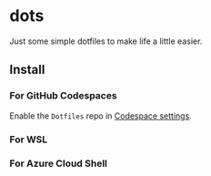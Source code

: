 # dots

Just some simple dotfiles to make life a little easier.

## Install

### For GitHub Codespaces

Enable the `Dotfiles` repo in [Codespace settings](https://github.com/settings/codespaces).

### For WSL

### For Azure Cloud Shell